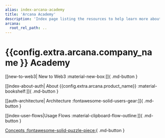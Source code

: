 ```yaml
---
alias: index-arcana-academy
title: 'Arcana Academy'
description: 'Index page listing the resources to help learn more about Arcana Auth, especially for those who are new to Web3.'
arcana:
  root_rel_path: ..
---
```


# {{config.extra.arcana.company_name }} Academy

[[new-to-web3| New to Web3 :material-new-box:]]{ .md-button }

[[index-about-auth| About {{config.extra.arcana.product_name}} :material-bookshelf:]]{ .md-button }

[[auth-architecture| Architecture :fontawesome-solid-users-gear:]]{ .md-button }

[[index-user-flows|Usage Flows :material-clipboard-flow-outline:]]{ .md-button }

[Concepts :fontawesome-solid-puzzle-piece:](../concepts/index.md){ .md-button }